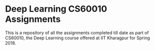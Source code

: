 # Deep Learning CS60010 Assignments

This is a repository of all the assignments completed till date as part of CS60010, the Deep Learning course offered at IIT Kharagpur for Spring 2018.
